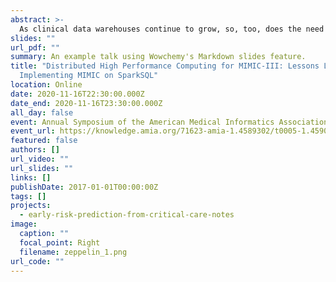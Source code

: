 ```yaml
---
abstract: >-
  As clinical data warehouses continue to grow, so, too, does the need for scalable data processing. We explore the use of Apache Spark's distributed SQL engine for interacting with the MIMIC-III critical care database. We explore the impact of distributed data processing enabled using Apache SparkSQL, providing our software for loading MIMIC data into a persistent distributed database, as well as example applications and interactive Apache Zeppelin notebooks.
slides: ""
url_pdf: ""
summary: An example talk using Wowchemy's Markdown slides feature.
title: "Distributed High Performance Computing for MIMIC-III: Lessons Learned
  Implementing MIMIC on SparkSQL"
location: Online
date: 2020-11-16T22:30:00.000Z
date_end: 2020-11-16T23:30:00.000Z
all_day: false
event: Annual Symposium of the American Medical Informatics Association
event_url: https://knowledge.amia.org/71623-amia-1.4589302/t0005-1.4590480/t0005-1.4590481/a175-1.4590773/an175-1.4590774
featured: false
authors: []
url_video: ""
url_slides: ""
links: []
publishDate: 2017-01-01T00:00:00Z
tags: []
projects:
  - early-risk-prediction-from-critical-care-notes
image:
  caption: ""
  focal_point: Right
  filename: zeppelin_1.png
url_code: ""
---
```

